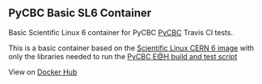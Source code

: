 PyCBC Basic SL6 Container
-------------------------

Basic Scientific Linux 6 container for PyCBC [PyCBC](https://ligo-cbc.github.io/) Travis CI tests.

This is a basic container based on the [Scientific Linux CERN 6 image](https://hub.docker.com/r/cern/slc6-base/) with only the libraries needed to run the [PyCBC E@H build and test script](https://github.com/ligo-cbc/pycbc/blob/master/tools/einsteinathome/pycbc_build_eah.sh)

View on [Docker Hub](https://hub.docker.com/r/pycbc/sl6-travis/)
